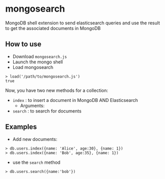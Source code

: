 # mongosearch
MongoDB shell extension to send elasticsearch queries and use the result to get the associated documents in MongoDB

## How to use
* Download `mongosearch.js`
* Launch the mongo shell
* Load mongosearch
```
> load('/path/to/mongosearch.js')
true
```

Now, you have two new methods for a collection:
* `index` : to insert a document in MongoDB AND Elasticsearch
  * Arguments:
* `search` : to search for documents

## Examples
* Add new documents:
```
> db.users.index({name: 'Alice', age:30}, {name: 1})
> db.users.index({name: 'Bob', age:35}, {name: 1})
```

* use the `search` method
```
> db.users.search({name:'bob'})
```
